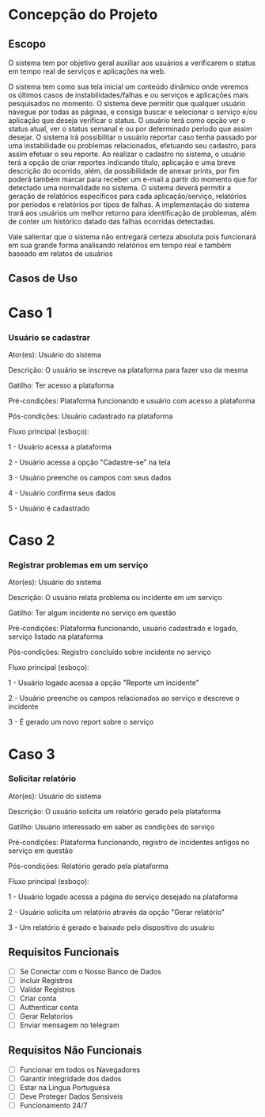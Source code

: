 # Concepção do Projeto

## Escopo

O sistema tem por objetivo geral auxiliar aos usuários a verificarem o status em tempo real de serviços e aplicações na web.

O sistema tem como sua tela inicial um conteúdo dinâmico onde veremos os últimos casos de instabilidades/falhas e ou serviços e aplicações mais pesquisados no momento.
O sistema deve permitir que qualquer usuário navegue por todas as páginas, e consiga buscar e selecionar o serviço e/ou aplicação que deseja verificar o status. O usuário terá como opção ver o status atual, ver o status semanal e ou por determinado período que assim desejar.
O sistema irá possibilitar o usuário reportar caso tenha passado por uma instabilidade ou problemas relacionados, efetuando seu cadastro, para assim efetuar o seu reporte.
Ao realizar o cadastro no sistema, o usuário terá a opção de criar reportes indicando título, aplicação e uma breve descrição do ocorrido, além, da possibilidade de anexar prints, por fim poderá também marcar para receber um e-mail a partir do momento que for detectado uma normalidade no sistema.
O sistema deverá permitir a geração de relatórios específicos para cada aplicação/serviço, relatórios por períodos e relatórios por tipos de falhas.
A implementação do sistema trará aos usuários um melhor retorno para identificação de problemas, além de conter um histórico datado das  falhas ocorridas detectadas.

Vale salientar que o sistema não entregará certeza absoluta pois funcionará em sua grande forma analisando relatórios em tempo real e também baseado em relatos de usuários

## Casos de Uso 

# Caso 1
### Usuário se cadastrar 

Ator(es): Usuário do sistema

Descrição: O usuário se inscreve na plataforma para fazer uso da mesma

Gatilho: Ter acesso a plataforma

Pré-condições: Plataforma funcionando e usuário com acesso a plataforma

Pós-condições: Usuário cadastrado na plataforma

Fluxo principal (esboço): 

1 - Usuário acessa a plataforma

2 - Usuário acessa a opção "Cadastre-se" na tela

3 - Usuário preenche os campos com seus dados

4 - Usuário confirma seus dados 

5 - Usuário é cadastrado



# Caso 2
### Registrar problemas em um serviço 

Ator(es): Usuário do sistema

Descrição: O usuário relata problema ou incidente em um serviço

Gatilho: Ter algum incidente no serviço em questão

Pré-condições: Plataforma funcionando, usuário cadastrado e logado, serviço listado na plataforma

Pós-condições: Registro concluído sobre incidente no serviço

Fluxo principal (esboço):

1 - Usuário logado acessa a opção "Reporte um incidente"

2 - Usuário preenche os campos relacionados ao serviço e descreve o incidente

3 - É gerado um novo report sobre o serviço 

# Caso 3
### Solicitar relatório

Ator(es): Usuário do sistema

Descrição: O usuário solicita um relatório gerado pela plataforma

Gatilho: Usuário interessado em saber as condições do serviço

Pré-condições: Plataforma funcionando, registro de incidentes antigos no serviço em questão

Pós-condições: Relatório gerado pela plataforma

Fluxo principal (esboço):

1 - Usuário logado acessa a página do serviço desejado na plataforma

2 - Usuário solicita um relatório através da opção "Gerar relatório"

3 - Um relatório é gerado e baixado pelo dispositivo do usuário

## Requisitos Funcionais

- [ ] Se Conectar com o Nosso Banco de Dados
- [ ] Incluir Registros
- [ ] Validar Registros
- [ ] Criar conta
- [ ] Authenticar conta
- [ ] Gerar Relatorios
- [ ] Enviar mensagem no telegram

## Requisitos Não Funcionais

- [ ] Funcionar em todos os Navegadores
- [ ] Garantir integridade dos dados
- [ ] Estar na Lingua Portuguesa 
- [ ] Deve Proteger Dados Sensiveis
- [ ] Funcionamento 24/7
